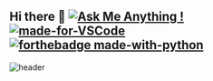 ## Hi there 👋 [![Ask Me Anything !](https://img.shields.io/badge/Ask%20me-anything-1abc9c.svg)](https://GitHub.com/Naereen/ama) [![made-for-VSCode](https://img.shields.io/badge/Made%20for-VSCode-1f425f.svg)](https://code.visualstudio.com/) [![forthebadge made-with-python](http://ForTheBadge.com/images/badges/made-with-python.svg)](https://www.python.org/)
![header](https://capsule-render.vercel.app/api?type=cylinder&color=auto&height=300&section=header&text=Minuk's%20World!&fontSize=90)

<!--
**alsgur0720/alsgur0720** is a ✨ _special_ ✨ repository because its `README.md` (this file) appears on your GitHub profile.

Here are some ideas to get you started:

- 🔭 I’m currently working on ...
- 🌱 I’m currently learning ...
- 👯 I’m looking to collaborate on ...
- 🤔 I’m looking for help with ...
- 💬 Ask me about ...
- 📫 How to reach me: ...
- 😄 Pronouns: ...
- ⚡ Fun fact: ...
-->
